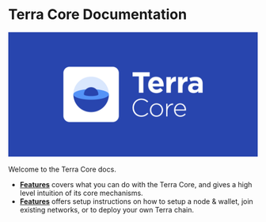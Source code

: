 # Terra Core Documentation

![banner](terra-core.png)

Welcome to the Terra Core docs. 

- **[Features](./concepts/README.md)** covers what you can do with the Terra Core, and gives a high level intuition of its core mechanisms.
- **[Features](./guide/README.md)** offers setup instructions on how to setup a node & wallet, join existing networks, or to deploy your own Terra chain.
